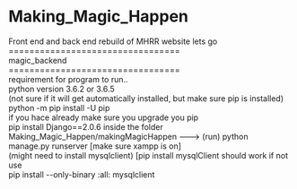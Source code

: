 # Making_Magic_Happen<br>
Front end and back end rebuild of MHRR website lets go<br>
=================================<br>
magic_backend<br>
=================================<br>
requirement for program to run.. <br>
python version 3.6.2 or 3.6.5 <br>
(not sure if it will get automatically installed, but make sure pip is installed) python -m pip install -U pip <br>
if you hace already make sure you upgrade you pip <br>
pip install Django==2.0.6
inside the folder Making_Magic_Happen/makingMagicHappen   ---> (run) python manage.py runserver [make sure xampp is on] <br>
(might need to install mysqlclient) [pip install mysqlClient should work if not use<br>
pip install --only-binary :all: mysqlclient

